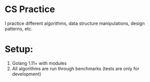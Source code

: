 # CS Practice

I practice different algorithms, data structure manipulations, design patterns, etc.

# Setup:

1. Golang 1.11+ with modules
1. All algorithms are run through benchmarks (tests are only for development)
